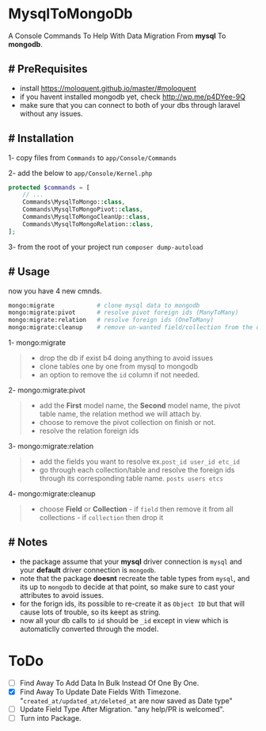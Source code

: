# MysqlToMongoDb
A Console Commands To Help With Data Migration From **mysql** To **mongodb**.

## # PreRequisites
- install https://moloquent.github.io/master/#moloquent
- if you havent installed mongodb yet, check http://wp.me/p4DYee-9Q
- make sure that you can connect to both of your dbs through laravel without any issues.

## # Installation
1- copy files from `Commands` to `app/Console/Commands`

2- add the below to `app/Console/Kernel.php`

```php
protected $commands = [
    // ...
    Commands\MysqlToMongo::class,
    Commands\MysqlToMongoPivot::class,
    Commands\MysqlToMongoCleanUp::class,
    Commands\MysqlToMongoRelation::class,
];
```

3- from the root of your project run `composer dump-autoload`

## # Usage
now you have 4 new cmnds.

```bash
mongo:migrate            # clone mysql data to mongodb
mongo:migrate:pivot      # resolve pivot foreign ids (ManyToMany)
mongo:migrate:relation   # resolve foreign ids (OneToMany)
mongo:migrate:cleanup    # remove un-wanted field/collection from the db
```

1- mongo:migrate
>  - drop the db if exist b4 doing anything to avoid issues
>  - clone tables one by one from mysql to mongodb
>  - an option to remove the `id` column if not needed.

2- mongo:migrate:pivot
>  - add the **First** model name, the **Second** model name, the pivot table name, the relation method we will attach by.
>  - choose to remove the pivot collection on finish or not.
>  - resolve the relation foreign ids

3- mongo:migrate:relation
>  - add the fields you want to resolve ex.`post_id user_id etc_id`
>  - go through each collection/table and resolve the foreign ids through its corresponding table name. `posts users etcs`

4- mongo:migrate:cleanup
>  - choose **Field** or **Collection**
    - if `field` then remove it from all collections
    - if `collection` then drop it

## # Notes
- the package assume that your **mysql** driver connection is `mysql` and your **default** driver connection is `mongodb`.
- note that the package **doesnt** recreate the table types from `mysql`, and its up to `mongodb` to decide at that point, so make sure to cast your attributes to avoid issues.
- for the forign ids, its possible to re-create it as `Object ID` but that will cause lots of trouble, so its keept as string.
- now all your db calls to `id` should be `_id` except in view which is automaticlly converted through the model.

# ToDo

* [ ] Find Away To Add Data In Bulk Instead Of One By One.
* [x] Find Away To Update Date Fields With Timezone. "`created_at/updated_at/deleted_at` are now saved as Date type"
* [ ] Update Field Type After Migration. "any help/PR is welcomed".
* [ ] Turn into Package.
